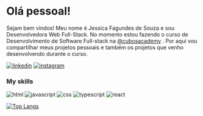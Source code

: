# Olá pessoal!

Sejam bem vindos! Meu nome é Jessica Fagundes de Souza e sou Desenvolvedora Web Full-Stack. No momento estou fazendo o curso de Desenvolvimento de Software Full-stack na [@cubosacademy](https://cubos.academy/) . Por aqui vou compartilhar meus projetos pessoais e também os projetos que venho desenvolvendo durante o curso.

[![linkedin](https://img.shields.io/badge/LinkedIn-0077B5?style=for-the-badge&logo=linkedin&logoColor=white)](https://www.linkedin.com/in/jessica-fagundes-70362b75)
[![instagram](https://img.shields.io/badge/Instagram-E4405F?style=for-the-badge&logo=instagram&logoColor=white)](https://www.instagram.com/jessifagundes/)


### My skills

![html](https://img.shields.io/badge/HTML5-E34F26?style=for-the-badge&logo=html5&logoColor=white)
![javascript](https://img.shields.io/badge/JavaScript-323330?style=for-the-badge&logo=javascript&logoColor=F7DF1E)
![css](https://img.shields.io/badge/CSS3-1572B6?style=for-the-badge&logo=css3&logoColor=white)
![typescript](https://img.shields.io/badge/TypeScript-007ACC?style=for-the-badge&logo=typescript&logoColor=white)
![react](https://img.shields.io/badge/React_Native-20232A?style=for-the-badge&logo=react&logoColor=61DAFB)


[![Top Langs](https://github-readme-stats.vercel.app/api/top-langs/?username=jessifagundes)](https://github.com/jessifagundes/)
